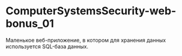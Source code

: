 # ComputerSystemsSecurity-web-bonus_01
Маленькое веб-приложение, в котором для хранения данных используется SQL-база данных.
